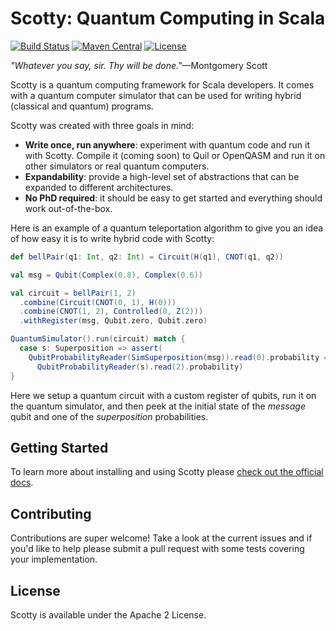# Scotty: Quantum Computing in Scala

[![Build Status](https://travis-ci.org/entangled-xyz/scotty.svg?branch=master)](https://travis-ci.org/entangled-xyz/scotty) [![Maven Central](https://maven-badges.herokuapp.com/maven-central/xyz.entangled/scotty_2.12/badge.svg)](https://maven-badges.herokuapp.com/maven-central/xyz.entangled/scotty_2.12) [![License](https://img.shields.io/badge/License-Apache%202.0-blue.svg)](https://github.com/gitbucket/gitbucket/blob/master/LICENSE)

*"Whatever you say, sir. Thy will be done."*—Montgomery Scott

Scotty is a quantum computing framework for Scala developers. It comes with a quantum computer simulator that can be used for writing hybrid (classical and quantum) programs.

Scotty was created with three goals in mind:

- **Write once, run anywhere**: experiment with quantum code and run it with Scotty. Compile it (coming soon) to Quil or OpenQASM and run it on other simulators or real quantum computers.
- **Expandability**: provide a high-level set of abstractions that can be expanded to different architectures.
- **No PhD required**: it should be easy to get started and everything should work out-of-the-box.

Here is an example of a quantum teleportation algorithm to give you an idea of how easy it is to write hybrid code with Scotty:

```scala
def bellPair(q1: Int, q2: Int) = Circuit(H(q1), CNOT(q1, q2))

val msg = Qubit(Complex(0.8), Complex(0.6))

val circuit = bellPair(1, 2)
  .combine(Circuit(CNOT(0, 1), H(0)))
  .combine(CNOT(1, 2), Controlled(0, Z(2)))
  .withRegister(msg, Qubit.zero, Qubit.zero)

QuantumSimulator().run(circuit) match {
  case s: Superposition => assert(
    QubitProbabilityReader(SimSuperposition(msg)).read(0).probability ==
      QubitProbabilityReader(s).read(2).probability)
}
```

Here we setup a quantum circuit with a custom register of qubits, run it on the quantum simulator, and then peek at the initial state of the *message* qubit and one of the *superposition* probabilities.

## Getting Started

To learn more about installing and using Scotty please [check out the official docs](https://www.entangled.xyz/scotty/).

## Contributing

Contributions are super welcome! Take a look at the current issues and if you'd like to help please submit a pull request with some tests covering your implementation.

## License

Scotty is available under the Apache 2 License.
